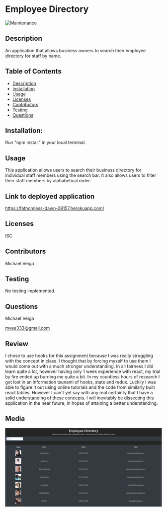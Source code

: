 # Employee Directory

![Maintenance](https://img.shields.io/badge/Maintained%3F-no-red.svg)

## Description

An application that allows business owners to search their employee directory for staff by name.

## Table of Contents

- [Description](#Description)
- [Installation](#Installation)
- [Usage](#Usage)
- [Licenses](#Licenses)
- [Contributors](#Contributors)
- [Testing](#Testing)
- [Questions](#Questions)

## Installation:

Run "npm install" in your local terminal.

## Usage

This application allows users to search their business directory for individual staff members using the search bar. It also allows users to filter their staff members by alphabetical order.

## Link to deployed application

https://fathomless-dawn-28157.herokuapp.com/

## Licenses

ISC

## Contributors

Michael Veiga

## Testing

No testing implemented.

## Questions

Michael Veiga

mvee333@gmail.com

## Review

I chose to use hooks for this assignment because I was really struggling with the concept in class. I thought that by forcing myself to use them I would come out with a much stronger understanding. In all fairness I did learn quite a lot, however having only 1 week experience with react, my trial by fire ended up burning me quite a bit. In my countless hours of research I got lost in an information tsunami of hooks, state and redux. Luckily I was able to figure it out using online tutorials and the code from similarly built react tables. However I can't yet say with any real certainty that I have a solid understanding of these concepts. I will inevitably be dissecting this application in the near future, in hopes of attaining a better understanding.

## Media

![Image of deployed application](https://github.com/Michael-Veiga/employee-directory/blob/master/public/employee-directory.JPG?raw=true)
